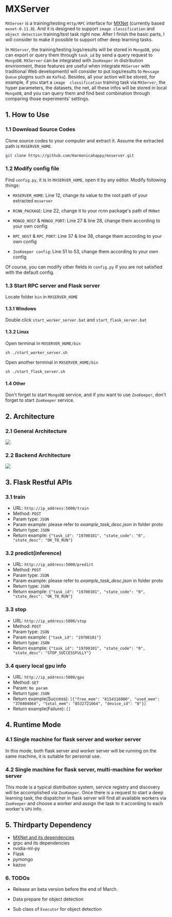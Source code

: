 # MXServer

`MXServer` is a training/testing `Http/RPC` interface for [MXNet](https://github.com/apache/incubator-mxnet)
(currently based `mxnet-0.11.0`). And it is designed to support `image classification` and `object detection` 
training/test task right now. After I finish the basic parts, I will consider to make it possible to support other deep
learning tasks. 

In `MXServer`, the training/testing logs/results will be stored in `MongoDB`, you can export or query them through `task_id` 
by send a query request to `MongoDB`. `MXServer` can be integrated with `ZooKeeper` in distribution environment, these 
features are useful when integrate `MXServer` with traditional Web development(I will consider to put logs/results to 
`Message Queue` plugins such as `Kafka`). Besides, all your action will be stored, for example, if you start a `image 
classification` training task via `MXServer`, the hyper parameters, the datasets, the net, all these infos will be stored 
in local `MongoDB`, and you can query them and find best combination through comparing those experiments' settings.

## 1. How to Use

### 1.1 Download Source Codes
Clone source codes to your computer and extract it. Assume the extracted path is `MXSERVER_HOME`.

```bash
git clone https://github.com/Harmonicahappy/mxserver.git
```

### 1.2 Modify config file

Find `config.py`, it is in `MXSERVER_HOME`, open it by any editor. Modify following things:

* `MXSERVER_HOME`: Line 12, change its value to the root path of your extracted `mxserver`

* `RCNN_PACKAGE`: Line 22, change it to your rcnn package's path of `MXNet`

* `MONGO_HOST` & `MONGO_PORT`: Line 27 & line 28, change them according to your own config

* `RPC_HOST` & `RPC_PORT`: Line 37 & line 38, change them according to your own config

* `ZooKeeper config`: Line 51 to 53, change them according to your own config

Of course, you can modify other fields in `config.py` if you are not satisfied with the default config.

### 1.3 Start RPC server and Flask server

Locate folder `bin` in `MXSERVER_HOME`

#### 1.3.1 Windows
Double click `start_worker_server.bat` and `start_flask_server.bat`

#### 1.3.2 Linux
Open terminal in `MXSERVER_HOME/bin`
```bash
sh ./start_worker_server.sh
```
Open another terminal in `MXSERVER_HOME/bin`
```bash
sh ./start_flask_server.sh
```

#### 1.4 Other

Don't forget to start `MongoDB` service, and if you want to use `ZooKeeper`, don't forget to start `ZooKeeper` service.

## 2. Architecture

### 2.1 General Architecture

![](https://github.com/Harmonicahappy/mxboard/blob/master/GeneralArchitecture.PNG)

### 2.2 Backend Architecture

![](https://github.com/Harmonicahappy/mxboard/blob/master/BackendArchitecture.PNG)

## 3. Flask Restful APIs

### 3.1 train

* URL: `http://ip_address:5000/train`
* Method: `POST`
* Param type: `JSON`
* Param example: please refer to *example_task_desc.json* in folder proto
* Return type: `JSON`
* Return example: `{"task_id": "19700101", "state_code": "0", "state_desc": "OK_TO_RUN"}`

### 3.2 predict(inference)

* URL: `http://ip_address:5000/predict`
* Method: `POST`
* Param type: `JSON`
* Param example: please refer to *example_task_desc.json* in folder proto
* Return type: `JSON`
* Return example: `{"task_id": "19700101", "state_code": "0", "state_desc": "OK_TO_RUN"}`

### 3.3 stop

* URL: `http://ip_address:5000/stop`
* Method: `POST`
* Param type: `JSON`
* Param example: `{"task_id": "19700101"}`
* Return type: `JSON`
* Return example: `{"task_id": "19700101", "state_code": "0", "state_desc": "STOP_SUCCESSFULLY"}`

### 3.4 query local gpu info

* URL: `http://ip_address:5000/gpu`
* Method: `GET`
* Param: `No param`
* Return type: `JSON`
* Return example(Success): `[{"free_mem": "8154316800", "used_mem": "378404864", "total_mem": "8532721664", "device_id": "0"}]`
* Return example(Failure): `[]`

## 4. Runtime Mode

### 4.1 Single machine for flask server and worker server

In this mode, both flask server and worker server will be running on the same machine, it is suitable for personal use.

### 4.2 Single machine for flask server, multi-machine for worker server

This mode is a typical distribution system, service registry and discovery will be accomplished via `ZooKeeper`. Once there
is a request to start a deep learning task, the dispatcher in flask server will find all available workers via `ZooKeeper` and choose a 
worker and assign the task to it according to each worker's `GPU` info.

## 5. Thirdparty Dependency

* [MXNet and its dependencies](https://github.com/apache/incubator-mxnet)
* grpc and its dependencies
* nvidia-ml-py
* Flask
* pymongo
* kazoo

### 6. TODOs

* Release an beta version before the end of March.

* Data prepare for object detection

* Sub class of `Executor` for object detection
